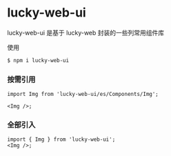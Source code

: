 # lucky-web-ui

lucky-web-ui 是基于 lucky-web 封装的一些列常用组件库

使用

```bash
$ npm i lucky-web-ui
```

### 按需引用

```tsx | pure
import Img from 'lucky-web-ui/es/Components/Img';

<Img />;
```

### 全部引入

```tsx | pure
import { Img } from 'lucky-web-ui';
<Img />;
```
